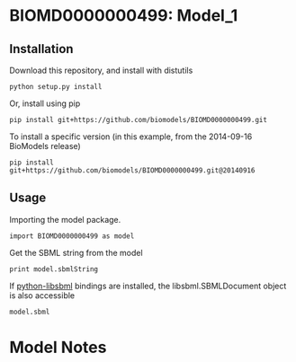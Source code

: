# BIOMD0000000499: Model_1

## Installation

Download this repository, and install with distutils

`python setup.py install`

Or, install using pip

`pip install git+https://github.com/biomodels/BIOMD0000000499.git`

To install a specific version (in this example, from the 2014-09-16 BioModels release)

`pip install git+https://github.com/biomodels/BIOMD0000000499.git@20140916`

## Usage

Importing the model package.

`import BIOMD0000000499 as model`

Get the SBML string from the model

`print model.sbmlString`

If [python-libsbml](https://pypi.python.org/pypi/python-libsbml) bindings are
installed, the libsbml.SBMLDocument object is also accessible

`model.sbml`


# Model Notes



